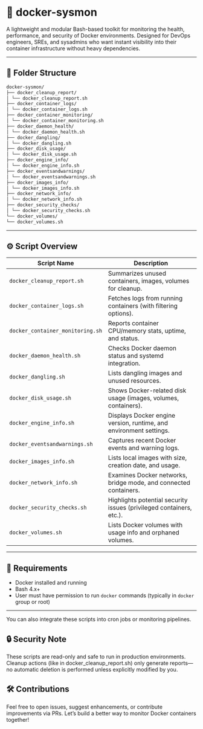 # 🐳 docker-sysmon

A lightweight and modular Bash-based toolkit for monitoring the health, performance, and security of Docker environments. Designed for DevOps engineers, SREs, and sysadmins who want instant visibility into their container infrastructure without heavy dependencies.

---

## 📁 Folder Structure

```bash
docker-sysmon/
├── docker_cleanup_report/
│ └── docker_cleanup_report.sh
├── docker_container_logs/
│ └── docker_container_logs.sh
├── docker_container_monitoring/
│ └── docker_container_monitoring.sh
├── docker_daemon_health/
│ └── docker_daemon_health.sh
├── docker_dangling/
│ └── docker_dangling.sh
├── docker_disk_usage/
│ └── docker_disk_usage.sh
├── docker_engine_info/
│ └── docker_engine_info.sh
├── docker_eventsandwarnings/
│ └── docker_eventsandwarnings.sh
├── docker_images_info/
│ └── docker_images_info.sh
├── docker_network_info/
│ └── docker_network_info.sh
├── docker_security_checks/
│ └── docker_security_checks.sh
└── docker_volumes/
└── docker_volumes.sh
```

---

## ⚙️ Script Overview

| Script Name                       | Description                                                             |
|----------------------------------|-------------------------------------------------------------------------|
| `docker_cleanup_report.sh`       | Summarizes unused containers, images, volumes for cleanup.             |
| `docker_container_logs.sh`       | Fetches logs from running containers (with filtering options).         |
| `docker_container_monitoring.sh` | Reports container CPU/memory stats, uptime, and status.                |
| `docker_daemon_health.sh`        | Checks Docker daemon status and systemd integration.                   |
| `docker_dangling.sh`             | Lists dangling images and unused resources.                            |
| `docker_disk_usage.sh`           | Shows Docker-related disk usage (images, volumes, containers).         |
| `docker_engine_info.sh`          | Displays Docker engine version, runtime, and environment settings.     |
| `docker_eventsandwarnings.sh`    | Captures recent Docker events and warning logs.                        |
| `docker_images_info.sh`          | Lists local images with size, creation date, and usage.                |
| `docker_network_info.sh`         | Examines Docker networks, bridge mode, and connected containers.       |
| `docker_security_checks.sh`      | Highlights potential security issues (privileged containers, etc.).    |
| `docker_volumes.sh`              | Lists Docker volumes with usage info and orphaned volumes.             |

---

## 🐧 Requirements

- Docker installed and running
- Bash 4.x+
- User must have permission to run `docker` commands (typically in `docker` group or root)

---

You can also integrate these scripts into cron jobs or monitoring pipelines.

## 🔒 Security Note
These scripts are read-only and safe to run in production environments. Cleanup actions (like in docker_cleanup_report.sh) only generate reports—no automatic deletion is performed unless explicitly modified by you.

## 🛠️ Contributions
Feel free to open issues, suggest enhancements, or contribute improvements via PRs. Let’s build a better way to monitor Docker containers together!
